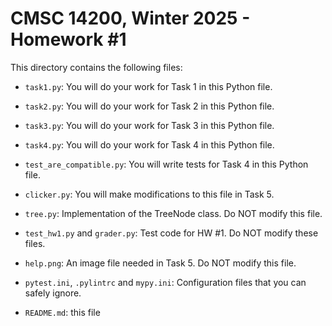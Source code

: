 # CMSC 14200, Winter 2025 - Homework #1

This directory contains the following files:

- `task1.py`: You will do your work for Task 1 in this Python file.
- `task2.py`: You will do your work for Task 2 in this Python file.
- `task3.py`: You will do your work for Task 3 in this Python file.
- `task4.py`: You will do your work for Task 4 in this Python file.
- `test_are_compatible.py`: You will write tests for Task 4 in this Python file.
- `clicker.py`: You will make modifications to this file in Task 5.

- `tree.py`: Implementation of the TreeNode class. Do NOT modify this file.

- `test_hw1.py` and `grader.py`: Test code for HW #1. Do NOT modify these files.

- `help.png`: An image file needed in Task 5. Do NOT modify this file.

- `pytest.ini`, `.pylintrc` and `mypy.ini`: Configuration files that you can safely ignore.

- `README.md`: this file
